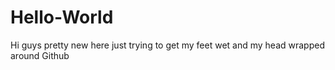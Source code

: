 # Hello-World
Hi guys pretty new here just trying to get my feet wet and my head wrapped around Github
